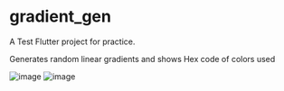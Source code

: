 # gradient_gen

A Test Flutter project for practice.

Generates random linear gradients and shows Hex code of colors used

![image](https://user-images.githubusercontent.com/62943847/199791052-7666d9d7-0bdd-4eb4-859e-cc7810f2f989.png)
![image](https://user-images.githubusercontent.com/62943847/199791152-503a6ab0-cf7e-4631-a06a-368e1c6364a7.png)

